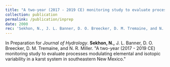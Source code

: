 ```yaml
---
title: "A two-year (2017 - 2019 CE) monitoring study to evaluate processes modulating elemental and isotopic variability in a karst system in southeastern New Mexico."
collection: publication
permalink: /publication/inprep
date: 2000
rec: 'Sekhon, N., J. L. Banner, D. O. Breecker, D. M. Tremaine, and N. R. Miller. &quot;A two-year (2017 - 2019 CE) monitoring study to evaluate processes modulating elemental and isotopic variability in a karst system in southeastern New Mexico.&quot; <i>Journal of Hydrology</i>.'
---
```


In Preparation for <i>Journal of Hydrology</i>. **Sekhon, N.,** J. L. Banner, D. O. Breecker, D. M. Tremaine, and N. R. Miller. &quot;A two-year (2017 - 2019 CE) monitoring study to evaluate processes modulating elemental and isotopic variability in a karst system in southeastern New Mexico.&quot; 
